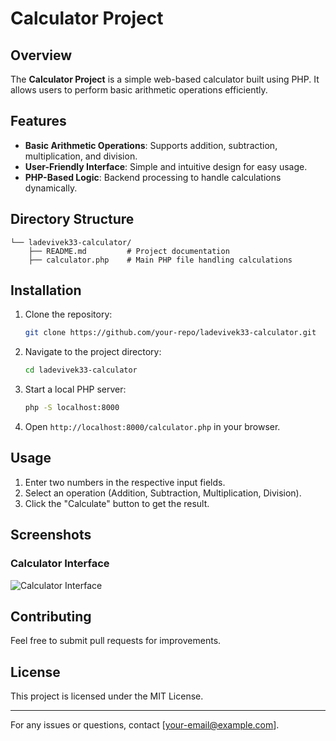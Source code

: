 # Calculator Project

## Overview
The **Calculator Project** is a simple web-based calculator built using PHP. It allows users to perform basic arithmetic operations efficiently.

## Features
- **Basic Arithmetic Operations**: Supports addition, subtraction, multiplication, and division.
- **User-Friendly Interface**: Simple and intuitive design for easy usage.
- **PHP-Based Logic**: Backend processing to handle calculations dynamically.

## Directory Structure
```
└── ladevivek33-calculator/
    ├── README.md         # Project documentation
    ├── calculator.php    # Main PHP file handling calculations
```

## Installation
1. Clone the repository:
   ```sh
   git clone https://github.com/your-repo/ladevivek33-calculator.git
   ```
2. Navigate to the project directory:
   ```sh
   cd ladevivek33-calculator
   ```
3. Start a local PHP server:
   ```sh
   php -S localhost:8000
   ```
4. Open `http://localhost:8000/calculator.php` in your browser.

## Usage
1. Enter two numbers in the respective input fields.
2. Select an operation (Addition, Subtraction, Multiplication, Division).
3. Click the "Calculate" button to get the result.

## Screenshots
### Calculator Interface
![Calculator Interface](screenshots/calculator_output.jpg)



## Contributing
Feel free to submit pull requests for improvements.

## License
This project is licensed under the MIT License.

---
For any issues or questions, contact [your-email@example.com].

